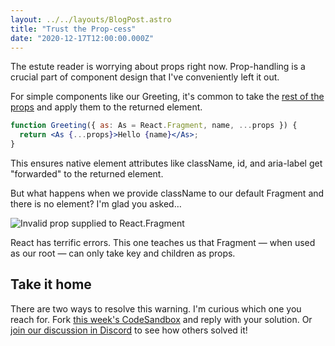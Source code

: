 ```yaml
---
layout: ../../layouts/BlogPost.astro
title: "Trust the Prop-cess"
date: "2020-12-17T12:00:00.000Z"
---
```


The estute reader is worrying about props right now. Prop-handling is a crucial part of component design that I've conveniently left it out.

For simple components like our Greeting, it's common to take the [rest of the props](https://developer.mozilla.org/en-US/docs/Web/JavaScript/Reference/Operators/Destructuring_assignment#Assigning_the_rest_of_an_array_to_a_variable) and apply them to the returned element.

```jsx
function Greeting({ as: As = React.Fragment, name, ...props }) {
  return <As {...props}>Hello {name}</As>;
}
```

This ensures native element attributes like className, id, and aria-label get "forwarded" to the returned element.

But what happens when we provide className to our default Fragment and there is no element? I'm glad you asked…

![Invalid prop supplied to `React.Fragment`](/assets/img/2020/invalid-prop-on-fragment.jpeg)

React has terrific errors. This one teaches us that Fragment — when used as our root — can only take key and children as props.

## Take it home

There are two ways to resolve this warning. I'm curious which one you reach for. Fork [this week's CodeSandbox](https://codesandbox.io/s/as-prop-step-4-poovg?file=/src/App.js) and reply with your solution. Or [join our discussion in Discord](https://discord.gg/nVrhSZwbvE) to see how others solved it!
